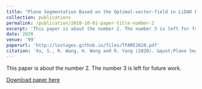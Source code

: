 ```yaml
---
title: "Plane Segmentation Based on the Optimal-vector-field in LiDAR Point Clouds"
collection: publications
permalink: /publication/2010-10-01-paper-title-number-2
excerpt: 'This paper is about the number 2. The number 3 is left for future work.'
date: 2020
venue: '99'
paperurl: 'http://lostagex.github.io/files/TPAMI2020.pdf'
citation: 'Xu, S., R. Wang, H. Wang and R. Yang (2020). &quot;Plane Segmentation Based on the Optimal-vector-field in LiDAR Point Clouds.&quot; <i>IEEE Transactions on Pattern Analysis and Machine Intelligence</i>. doi: 10.1109/TPAMI.2020.2994935. (Early Access).'
---
```

This paper is about the number 2. The number 3 is left for future work.

[Download paper here](http://lostagex.github.io/files/TPAMI2020.pdf)


